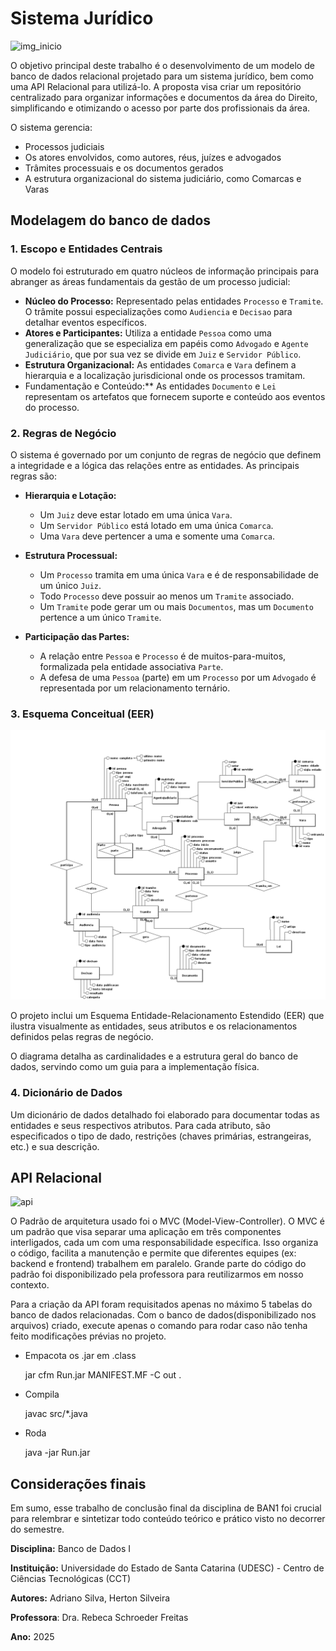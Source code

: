 # Sistema Jurídico

![img_inicio](https://www.bcompany.com.br/wp-content/uploads/2020/03/martelo-juiz-laptop-sistema-juridico-1024x683.jpg.webp)


O objetivo principal deste trabalho é o desenvolvimento de um modelo de banco de dados relacional projetado para um sistema jurídico, bem como uma API Relacional para utilizá-lo. A proposta visa criar um repositório centralizado para organizar informações e documentos da área do Direito, simplificando e otimizando o acesso por parte dos profissionais da área.

O sistema gerencia:
* Processos judiciais
* Os atores envolvidos, como autores, réus, juízes e advogados
* Trâmites processuais e os documentos gerados
* A estrutura organizacional do sistema judiciário, como Comarcas e Varas

## Modelagem do banco de dados

### 1. Escopo e Entidades Centrais

O modelo foi estruturado em quatro núcleos de informação principais para abranger as áreas fundamentais da gestão de um processo judicial:

* **Núcleo do Processo:** Representado pelas entidades `Processo` e `Tramite`. O trâmite possui especializações como `Audiencia` e `Decisao` para detalhar eventos específicos.
* **Atores e Participantes:** Utiliza a entidade `Pessoa` como uma generalização que se especializa em papéis como `Advogado` e `Agente Judiciário`, que por sua vez se divide em `Juiz` e `Servidor Público`.
* **Estrutura Organizacional:** As entidades `Comarca` e `Vara` definem a hierarquia e a localização jurisdicional onde os processos tramitam. 
* Fundamentação e Conteúdo:** As entidades `Documento` e `Lei` representam os artefatos que fornecem suporte e conteúdo aos eventos do processo. 

### 2. Regras de Negócio

O sistema é governado por um conjunto de regras de negócio que definem a integridade e a lógica das relações entre as entidades. As principais regras são:

* **Hierarquia e Lotação:**
    * Um `Juiz` deve estar lotado em uma única `Vara`. 
    * Um `Servidor Público` está lotado em uma única `Comarca`. 
    * Uma `Vara` deve pertencer a uma e somente uma `Comarca`. 

* **Estrutura Processual:**
    * Um `Processo` tramita em uma única `Vara` e é de responsabilidade de um único `Juiz`. 
    * Todo `Processo` deve possuir ao menos um `Tramite` associado. 
    * Um `Tramite` pode gerar um ou mais `Documentos`, mas um `Documento` pertence a um único `Tramite`. 

* **Participação das Partes:**
    * A relação entre `Pessoa` e `Processo` é de muitos-para-muitos, formalizada pela entidade associativa `Parte`. 
    * A defesa de uma `Pessoa` (parte) em um `Processo` por um `Advogado` é representada por um relacionamento ternário. 

### 3. Esquema Conceitual (EER)

![img_EER](https://github.com/hertonnn/Sistema-Juridico/blob/main/refs/Parte%201%20-%20Corrigida/Conceitual_1.png?raw=true)

O projeto inclui um Esquema Entidade-Relacionamento Estendido (EER) que ilustra visualmente as entidades, seus atributos e os relacionamentos definidos pelas regras de negócio. 

O diagrama detalha as cardinalidades e a estrutura geral do banco de dados, servindo como um guia para a implementação física.

### 4. Dicionário de Dados

Um dicionário de dados detalhado foi elaborado para documentar todas as entidades e seus respectivos atributos.  Para cada atributo, são especificados o tipo de dado, restrições (chaves primárias, estrangeiras, etc.) e sua descrição. 

## API Relacional

![api](https://github.com/hertonnn/Sistema-Juridico/blob/main/refs/Parte%201%20-%20Corrigida/c%C3%B3digo.png?raw=true)

O Padrão de arquitetura usado foi o MVC (Model-View-Controller). O MVC é um padrão que visa separar uma aplicação em três componentes interligados, cada um com uma responsabilidade específica. Isso organiza o código, facilita a manutenção e permite que diferentes equipes (ex: backend e frontend) trabalhem em paralelo. Grande parte do código do padrão foi disponibilizado pela professora para reutilizarmos em nosso contexto.

Para a criação da API foram requisitados apenas no máximo 5 tabelas do banco de dados relacionadas. Com o banco de dados(disponibilizado nos arquivos) criado, execute apenas o comando para rodar caso não tenha feito modificações prévias no projeto.

- Empacota os .jar em .class

	jar cfm Run.jar MANIFEST.MF -C out .

- Compila 

	javac src/*.java

- Roda
	
	java -jar Run.jar


## Considerações finais

Em sumo, esse trabalho de conclusão final da disciplina de BAN1 foi crucial para relembrar e sintetizar todo conteúdo teórico e prático visto no decorrer do semestre.

**Disciplina:** Banco de Dados I  

**Instituição:** Universidade do Estado de Santa Catarina (UDESC) - Centro de Ciências Tecnológicas (CCT)   

**Autores:** Adriano Silva, Herton Silveira   

**Professora**: Dra. Rebeca Schroeder Freitas 

**Ano:** 2025 



